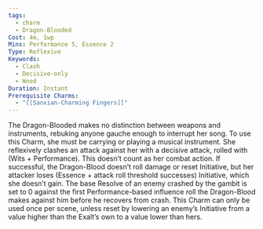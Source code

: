 ```yaml
---
tags:
  - charm
  - Dragon-Blooded
Cost: 4m, 1wp
Mins: Performance 5, Essence 2
Type: Reflexive
Keywords:
  - Clash
  - Decisive-only
  - Wood
Duration: Instant
Prerequisite Charms:
  - "[[Sanxian-Charming Fingers]]"
---
```

The Dragon-Blooded makes no distinction between weapons and instruments, rebuking anyone gauche enough to interrupt her song. To use this Charm, she must be carrying or playing a musical instrument. She reflexively clashes an attack against her with a decisive attack, rolled with (Wits + Performance). This doesn’t count as her combat action. If successful, the Dragon-Blood doesn’t roll damage or reset Initiative, but her attacker loses (Essence + attack roll threshold successes) Initiative, which she doesn’t gain. The base Resolve of an enemy crashed by the gambit is set to 0 against the first Performance-based influence roll the Dragon-Blood makes against him before he recovers from crash. This Charm can only be used once per scene, unless reset by lowering an enemy’s Initiative from a value higher than the Exalt’s own to a value lower than hers.